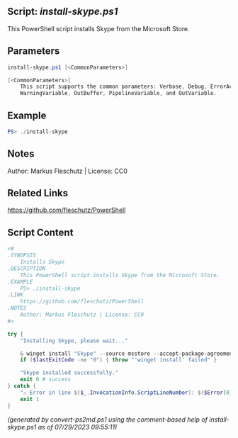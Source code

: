 ## Script: *install-skype.ps1*

This PowerShell script installs Skype from the Microsoft Store.

## Parameters
```powershell
install-skype.ps1 [<CommonParameters>]

[<CommonParameters>]
    This script supports the common parameters: Verbose, Debug, ErrorAction, ErrorVariable, WarningAction, 
    WarningVariable, OutBuffer, PipelineVariable, and OutVariable.
```

## Example
```powershell
PS> ./install-skype

```

## Notes
Author: Markus Fleschutz | License: CC0

## Related Links
https://github.com/fleschutz/PowerShell

## Script Content
```powershell
<#
.SYNOPSIS
	Installs Skype
.DESCRIPTION
	This PowerShell script installs Skype from the Microsoft Store.
.EXAMPLE
	PS> ./install-skype
.LINK
	https://github.com/fleschutz/PowerShell
.NOTES
	Author: Markus Fleschutz | License: CC0
#>

try {
	"Installing Skype, please wait..."

	& winget install "Skype" --source msstore --accept-package-agreements --accept-source-agreements
	if ($lastExitCode -ne "0") { throw "'winget install' failed" }

	"Skype installed successfully."
	exit 0 # success
} catch {
	"⚠️ Error in line $($_.InvocationInfo.ScriptLineNumber): $($Error[0])"
	exit 1
}
```

*(generated by convert-ps2md.ps1 using the comment-based help of install-skype.ps1 as of 07/29/2023 09:55:11)*
